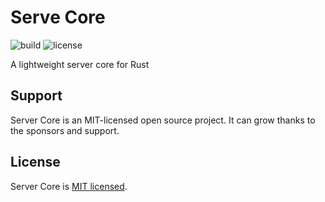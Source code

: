 # Serve Core

![build](https://github.com/exprust/server-core/workflows/build/badge.svg)
![license](https://img.shields.io/github/license/exprust/server-core?color=success)

A lightweight server core for Rust

## Support

Server Core is an MIT-licensed open source project. It can grow thanks to the sponsors and support.

## License

Server Core is [MIT licensed](LICENSE).
